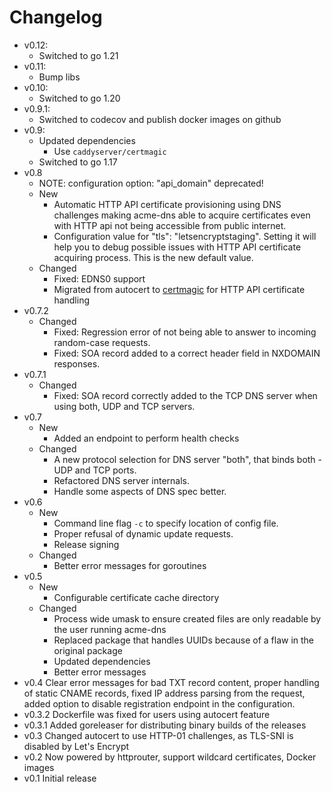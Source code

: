 # Changelog
- v0.12:
  - Switched to go 1.21
- v0.11:
  - Bump libs
- v0.10:
  - Switched to go 1.20
- v0.9.1:
  - Switched to codecov and publish docker images on github
- v0.9:
  - Updated dependencies
    - Use `caddyserver/certmagic`
  - Switched to go 1.17
- v0.8
  - NOTE: configuration option: "api_domain" deprecated!
  - New
    - Automatic HTTP API certificate provisioning using DNS challenges making acme-dns able to acquire certificates even with HTTP api not being accessible from public internet.
    - Configuration value for "tls": "letsencryptstaging". Setting it will help you to debug possible issues with HTTP API certificate acquiring process. This is the new default value.
  - Changed
    - Fixed: EDNS0 support
    - Migrated from autocert to [certmagic](https://github.com/mholt/certmagic) for HTTP API certificate handling
- v0.7.2
  - Changed
    - Fixed: Regression error of not being able to answer to incoming random-case requests.
    - Fixed: SOA record added to a correct header field in NXDOMAIN responses.
- v0.7.1
  - Changed
    - Fixed: SOA record correctly added to the TCP DNS server when using both, UDP and TCP servers.
- v0.7
  - New
    - Added an endpoint to perform health checks
  - Changed
    - A new protocol selection for DNS server "both", that binds both - UDP and TCP ports.
    - Refactored DNS server internals.
    - Handle some aspects of DNS spec better.
- v0.6
  - New
    - Command line flag `-c` to specify location of config file.
    - Proper refusal of dynamic update requests.
    - Release signing
  - Changed
    - Better error messages for goroutines
- v0.5
  - New
    - Configurable certificate cache directory
  - Changed
    - Process wide umask to ensure created files are only readable by the user running acme-dns
    - Replaced package that handles UUIDs because of a flaw in the original package
    - Updated dependencies
    - Better error messages
- v0.4 Clear error messages for bad TXT record content, proper handling of static CNAME records, fixed IP address parsing from the request, added option to disable registration endpoint in the configuration.
- v0.3.2 Dockerfile was fixed for users using autocert feature
- v0.3.1 Added goreleaser for distributing binary builds of the releases
- v0.3 Changed autocert to use HTTP-01 challenges, as TLS-SNI is disabled by Let's Encrypt
- v0.2 Now powered by httprouter, support wildcard certificates, Docker images
- v0.1 Initial release
